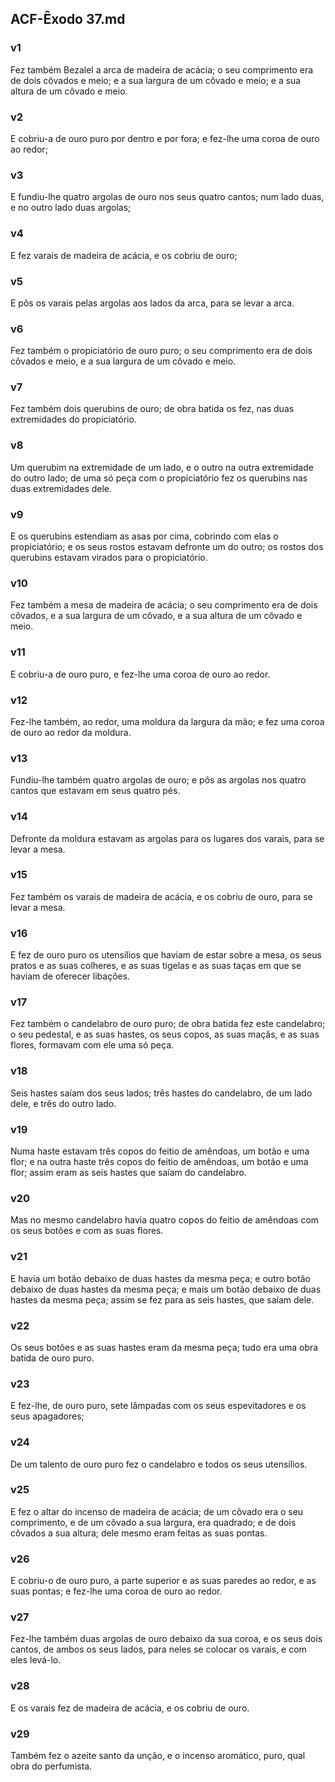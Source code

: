 ## ACF-Êxodo 37.md
### v1
 Fez também Bezalel a arca de madeira de acácia; o seu comprimento era de dois côvados e meio; e a sua largura de um côvado e meio; e a sua altura de um côvado e meio.
### v2
 E cobriu-a de ouro puro por dentro e por fora; e fez-lhe uma coroa de ouro ao redor;
### v3
 E fundiu-lhe quatro argolas de ouro nos seus quatro cantos; num lado duas, e no outro lado duas argolas;
### v4
 E fez varais de madeira de acácia, e os cobriu de ouro;
### v5
 E pôs os varais pelas argolas aos lados da arca, para se levar a arca.
### v6
 Fez também o propiciatório de ouro puro; o seu comprimento era de dois côvados e meio, e a sua largura de um côvado e meio.
### v7
 Fez também dois querubins de ouro; de obra batida os fez, nas duas extremidades do propiciatório.
### v8
 Um querubim na extremidade de um lado, e o outro na outra extremidade do outro lado; de uma só peça com o propiciatório fez os querubins nas duas extremidades dele.
### v9
 E os querubins estendiam as asas por cima, cobrindo com elas o propiciatório; e os seus rostos estavam defronte um do outro; os rostos dos querubins estavam virados para o propiciatório.
### v10
 Fez também a mesa de madeira de acácia; o seu comprimento era de dois côvados, e a sua largura de um côvado, e a sua altura de um côvado e meio.
### v11
 E cobriu-a de ouro puro, e fez-lhe uma coroa de ouro ao redor.
### v12
 Fez-lhe também, ao redor, uma moldura da largura da mão; e fez uma coroa de ouro ao redor da moldura.
### v13
 Fundiu-lhe também quatro argolas de ouro; e pôs as argolas nos quatro cantos que estavam em seus quatro pés.
### v14
 Defronte da moldura estavam as argolas para os lugares dos varais, para se levar a mesa.
### v15
 Fez também os varais de madeira de acácia, e os cobriu de ouro, para se levar a mesa.
### v16
 E fez de ouro puro os utensílios que haviam de estar sobre a mesa, os seus pratos e as suas colheres, e as suas tigelas e as suas taças em que se haviam de oferecer libações.
### v17
 Fez também o candelabro de ouro puro; de obra batida fez este candelabro; o seu pedestal, e as suas hastes, os seus copos, as suas maçãs, e as suas flores, formavam com ele uma só peça.
### v18
 Seis hastes saíam dos seus lados; três hastes do candelabro, de um lado dele, e três do outro lado.
### v19
 Numa haste estavam três copos do feitio de amêndoas, um botão e uma flor; e na outra haste três copos do feitio de amêndoas, um botão e uma flor; assim eram as seis hastes que saíam do candelabro.
### v20
 Mas no mesmo candelabro havia quatro copos do feitio de amêndoas com os seus botões e com as suas flores.
### v21
 E havia um botão debaixo de duas hastes da mesma peça; e outro botão debaixo de duas hastes da mesma peça; e mais um botão debaixo de duas hastes da mesma peça; assim se fez para as seis hastes, que saíam dele.
### v22
 Os seus botões e as suas hastes eram da mesma peça; tudo era uma obra batida de ouro puro.
### v23
 E fez-lhe, de ouro puro, sete lâmpadas com os seus espevitadores e os seus apagadores;
### v24
 De um talento de ouro puro fez o candelabro e todos os seus utensílios.
### v25
 E fez o altar do incenso de madeira de acácia; de um côvado era o seu comprimento, e de um côvado a sua largura, era quadrado; e de dois côvados a sua altura; dele mesmo eram feitas as suas pontas.
### v26
 E cobriu-o de ouro puro, a parte superior e as suas paredes ao redor, e as suas pontas; e fez-lhe uma coroa de ouro ao redor.
### v27
 Fez-lhe também duas argolas de ouro debaixo da sua coroa, e os seus dois cantos, de ambos os seus lados, para neles se colocar os varais, e com eles levá-lo.
### v28
 E os varais fez de madeira de acácia, e os cobriu de ouro.
### v29
 Também fez o azeite santo da unção, e o incenso aromático, puro, qual obra do perfumista.
